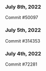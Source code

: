 ### July 8th, 2022

Commit #50097

### July 5th, 2022

Commit #314353


### July 4th, 2022

Commit #72281
